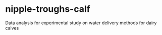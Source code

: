 # nipple-troughs-calf
Data analysis for experimental study on water delivery methods for dairy calves
